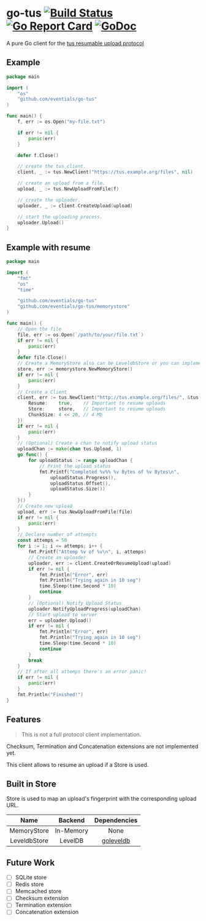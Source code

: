 # go-tus [![Build Status](https://travis-ci.org/eventials/go-tus.svg?branch=master)](https://travis-ci.org/eventials/go-tus) [![Go Report Card](https://goreportcard.com/badge/github.com/eventials/go-tus)](https://goreportcard.com/report/github.com/eventials/go-tus) [![GoDoc](https://godoc.org/github.com/eventials/go-tus?status.svg)](http://godoc.org/github.com/eventials/go-tus)

A pure Go client for the [tus resumable upload protocol](http://tus.io/)

## Example

```go
package main

import (
    "os"
    "github.com/eventials/go-tus"
)

func main() {
    f, err := os.Open("my-file.txt")

    if err != nil {
        panic(err)
    }

    defer f.Close()

    // create the tus client.
    client, _ := tus.NewClient("https://tus.example.org/files", nil)

    // create an upload from a file.
    upload, _ := tus.NewUploadFromFile(f)

    // create the uploader.
    uploader, _ := client.CreateUpload(upload)

    // start the uploading process.
    uploader.Upload()
}
```

## Example with resume

```go
package main

import (
	"fmt"
	"os"
	"time"

	"github.com/eventials/go-tus"
	"github.com/eventials/go-tus/memorystore"
)

func main() {
	// Open the file
	file, err := os.Open(`/path/to/your/file.txt`)
	if err != nil {
		panic(err)
	}
	defer file.Close()
	// Create a MemoryStore also can be LeveldbStore or you can implement your own store
	store, err := memorystore.NewMemoryStore()
	if err != nil {
		panic(err)
	}
	// Create a Client
	client, err := tus.NewClient("http://tus.example.org/files/", &tus.Config{
		Resume:    true,    // Important to resume uploads
		Store:     store,   // Important to resume uploads
		ChunkSize: 4 << 20, // 4 Mb
	})
	if err != nil {
		panic(err)
	}
	// (Optional) Create a chan to notify upload status
	uploadChan := make(chan tus.Upload, 1)
	go func() {
		for uploadStatus := range uploadChan {
			// Print the upload status
			fmt.Printf("Completed %v%% %v Bytes of %v Bytes\n",
				uploadStatus.Progress(),
				uploadStatus.Offset(),
				uploadStatus.Size())
		}
	}()
	// Create new upload
	upload, err := tus.NewUploadFromFile(file)
	if err != nil {
		panic(err)
	}
	// Declare number of attempts
	const attemps = 50
	for i := 1; i <= attemps; i++ {
		fmt.Printf("Attemp %v of %v\n", i, attemps)
		// Create an uploader
		uploader, err := client.CreateOrResumeUpload(upload)
		if err != nil {
			fmt.Println("Error", err)
			fmt.Println("Trying again in 10 seg")
			time.Sleep(time.Second * 10)
			continue
		}
		// (Optional) Notify Upload Status
		uploader.NotifyUploadProgress(uploadChan)
		// Start upload to server
		err = uploader.Upload()
		if err != nil {
			fmt.Println("Error", err)
			fmt.Println("Trying again in 10 seg")
			time.Sleep(time.Second * 10)
			continue
		}
		break
	}
	// If after all attemps there's an error panic!
	if err != nil {
		panic(err)
	}
	fmt.Println("Finished!")
}
```

## Features

> This is not a full protocol client implementation.

Checksum, Termination and Concatenation extensions are not implemented yet.

This client allows to resume an upload if a Store is used.

## Built in Store

Store is used to map an upload's fingerprint with the corresponding upload URL.

| Name | Backend | Dependencies |
|:----:|:-------:|:------------:|
| MemoryStore  | In-Memory | None |
| LeveldbStore | LevelDB   | [goleveldb](https://github.com/syndtr/goleveldb) |

## Future Work

- [ ] SQLite store
- [ ] Redis store
- [ ] Memcached store
- [ ] Checksum extension
- [ ] Termination extension
- [ ] Concatenation extension
